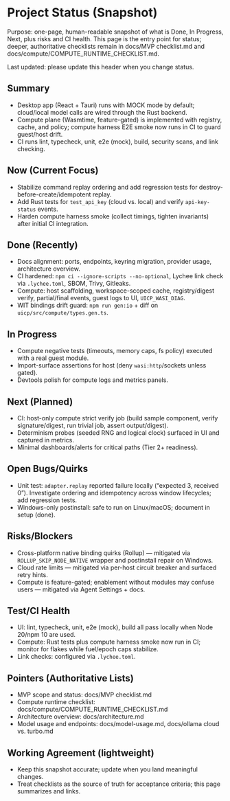 # Project Status (Snapshot)

Purpose: one-page, human-readable snapshot of what is Done, In Progress, Next, plus risks and CI health. This page is the entry point for status; deeper, authoritative checklists remain in docs/MVP checklist.md and docs/compute/COMPUTE_RUNTIME_CHECKLIST.md.

Last updated: please update this header when you change status.

## Summary
- Desktop app (React + Tauri) runs with MOCK mode by default; cloud/local model calls are wired through the Rust backend.
- Compute plane (Wasmtime, feature-gated) is implemented with registry, cache, and policy; compute harness E2E smoke now runs in CI to guard guest/host drift.
- CI runs lint, typecheck, unit, e2e (mock), build, security scans, and link checking.

## Now (Current Focus)
- Stabilize command replay ordering and add regression tests for destroy-before-create/idempotent replay.
- Add Rust tests for `test_api_key` (cloud vs. local) and verify `api-key-status` events.
- Harden compute harness smoke (collect timings, tighten invariants) after initial CI integration.

## Done (Recently)
- Docs alignment: ports, endpoints, keyring migration, provider usage, architecture overview.
- CI hardened: `npm ci --ignore-scripts --no-optional`, Lychee link check via `.lychee.toml`, SBOM, Trivy, Gitleaks.
- Compute: host scaffolding, workspace-scoped cache, registry/digest verify, partial/final events, guest logs to UI, `UICP_WASI_DIAG`.
- WIT bindings drift guard: `npm run gen:io` + diff on `uicp/src/compute/types.gen.ts`.

## In Progress
- Compute negative tests (timeouts, memory caps, fs policy) executed with a real guest module.
- Import-surface assertions for host (deny `wasi:http`/sockets unless gated).
- Devtools polish for compute logs and metrics panels.

## Next (Planned)
- CI: host-only compute strict verify job (build sample component, verify signature/digest, run trivial job, assert output/digest).
- Determinism probes (seeded RNG and logical clock) surfaced in UI and captured in metrics.
- Minimal dashboards/alerts for critical paths (Tier 2+ readiness).

## Open Bugs/Quirks
- Unit test: `adapter.replay` reported failure locally (“expected 3, received 0”). Investigate ordering and idempotency across window lifecycles; add regression tests.
- Windows-only postinstall: safe to run on Linux/macOS; document in setup (done).

## Risks/Blockers
- Cross-platform native binding quirks (Rollup) — mitigated via `ROLLUP_SKIP_NODE_NATIVE` wrapper and postinstall repair on Windows.
- Cloud rate limits — mitigated via per-host circuit breaker and surfaced retry hints.
- Compute is feature-gated; enablement without modules may confuse users — mitigated via Agent Settings + docs.

## Test/CI Health
- UI: lint, typecheck, unit, e2e (mock), build all pass locally when Node 20/npm 10 are used.
- Compute: Rust tests plus compute harness smoke now run in CI; monitor for flakes while fuel/epoch caps stabilize.
- Link checks: configured via `.lychee.toml`.

## Pointers (Authoritative Lists)
- MVP scope and status: docs/MVP checklist.md
- Compute runtime checklist: docs/compute/COMPUTE_RUNTIME_CHECKLIST.md
- Architecture overview: docs/architecture.md
- Model usage and endpoints: docs/model-usage.md, docs/ollama cloud vs. turbo.md

## Working Agreement (lightweight)
- Keep this snapshot accurate; update when you land meaningful changes.
- Treat checklists as the source of truth for acceptance criteria; this page summarizes and links.
